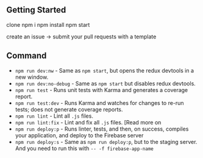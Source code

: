 
## Getting Started

clone
npm i
npm install
npm start

create an issue -> submit your pull requests with a template

## Command

* `npm run dev:nw` - Same as `npm start`, but opens the redux devtools in a new window.
* `npm run dev:no-debug` - Same as `npm start` but disables redux devtools.
* `npm run test` - Runs unit tests with Karma and generates a coverage report.
* `npm run test:dev` - Runs Karma and watches for changes to re-run tests; does not generate coverage reports.
* `npm run lint` - Lint all `.js` files.
* `npm run lint:fix` - Lint and fix all `.js` files. [Read more on
* `npm run deploy:p` - Runs linter, tests, and then, on success, compiles your application, and deploy to the Firebase server
* `npm run deploy:s` - Same as `npm run deploy:p`, but to the staging server. And you need to run this with `-- -f firebase-app-name`

